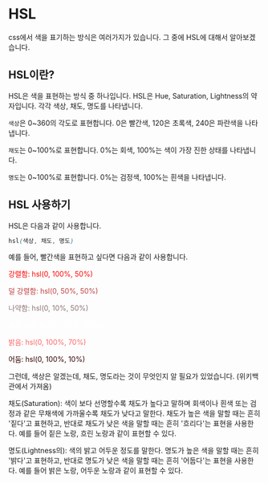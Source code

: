 # HSL

css에서 색을 표기하는 방식은 여러가지가 있습니다. 그 중에 HSL에 대해서 알아보겠습니다.

## HSL이란?

HSL은 색을 표현하는 방식 중 하나입니다. HSL은 Hue, Saturation, Lightness의 약자입니다. 각각 색상, 채도, 명도를 나타냅니다.

`색상`은 0~360의 각도로 표현합니다. 0은 빨간색, 120은 초록색, 240은 파란색을 나타냅니다.

`채도`는 0~100%로 표현합니다. 0%는 회색, 100%는 색이 가장 진한 상태를 나타냅니다.

`명도`는 0~100%로 표현합니다. 0%는 검정색, 100%는 흰색을 나타냅니다.

## HSL 사용하기

HSL은 다음과 같이 사용합니다.

```css
hsl(색상, 채도, 명도)
```

예를 들어, 빨간색을 표현하고 싶다면 다음과 같이 사용합니다.

<p style="color: hsl(0, 100%, 50%)">
강렬함: hsl(0, 100%, 50%)
</p>
<p style="color: hsl(0, 50%, 50%)">
덜 강렬함: hsl(0, 50%, 50%)
</p>
<p style="color: hsl(0, 10%, 50%)">
나약함: hsl(0, 10%, 50%)
</p>

<p style="color: hsl(0, 100%, 100%)">
세상 밝음: hsl(0, 100%, 100%)
</p>

<p style="color: hsl(0, 100%, 70%)">
밝음: hsl(0, 100%, 70%)
</p>

<p style="color: hsl(0, 100%, 10%)">
어둠: hsl(0, 100%, 10%)
</p>

그런데, 색상은 알겠는데, 채도, 명도라는 것이 무엇인지 알 필요가 있었습니다. (위키백관에서 가져옴)

채도(Saturation): 색이 보다 선명할수록 채도가 높다고 말하며 회색이나 흰색 또는 검정과 같은 무채색에 가까울수록 채도가 낮다고 말한다. 채도가 높은 색을 말할 때는 흔히 '짙다'고 표현하고, 반대로 채도가 낮은 색을 말할 때는 흔히 '흐리다'는 표현을 사용한다. 예를 들어 짙은 노랑, 흐린 노랑과 같이 표현할 수 있다.

명도(Lightness의): 색의 밝고 어두운 정도를 말한다. 명도가 높은 색을 말할 때는 흔히 '밝다'고 표현하고, 반대로 명도가 낮은 색을 말할 때는 흔히 '어둡다'는 표현을 사용한다. 예를 들어 밝은 노랑, 어두운 노랑과 같이 표현할 수 있다.
